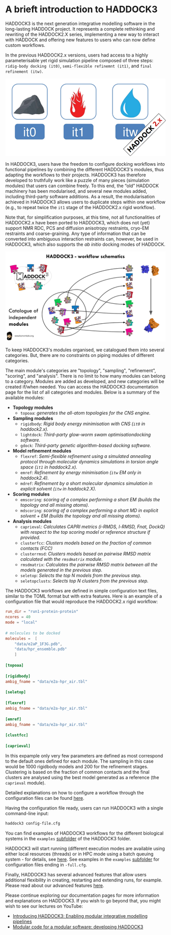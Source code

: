 # A brieft introduction to HADDOCK3

HADDOCK3 is the next generation integrative modelling software in the
long-lasting HADDOCK project. It represents a complete rethinking and rewriting
of the HADDOCK2.X series, implementing a new way to interact with HADDOCK and
offering new features to users who can now define custom workflows. 

In the previous HADDOCK2.x versions, users had access to a highly
parameterisable yet rigid simulation pipeline composed of three steps:
`ridig-body docking (it0)`, `semi-flexible refinemnt (it1)`, and `final refinement (itw)`. 

![HADDOCK 2.x workflow](figs/HADDOCK2-stages.png)

In HADDOCK3, users have the freedom to configure docking workflows into
functional pipelines by combining the different HADDOCK3's modules, thus
adapting the workflows to their projects. HADDOCK3 has therefore developed to
truthfully work like a puzzle of many pieces (simulation modules) that users can
combine freely. To this end, the “old” HADDOCK machinery has been modularised,
and several new modules added, including third-party software additions. As a
result, the modularisation achieved in HADDOCK3 allows users to duplicate steps
within one workflow (e.g., to repeat twice the `it1` stage of the HADDOCK2.x
rigid workflow).

Note that, for simplification purposes, at this time, not all functionalities of
HADDOCK2.x have been ported to HADDOCK3, which does not (yet) support NMR RDC,
PCS and diffusion anisotropy restraints, cryo-EM restraints and coarse-graining.
Any type of information that can be converted into ambiguous interaction
restraints can, however, be used in HADDOCK3, which also supports the
*ab initio* docking modes of HADDOCK.

![HADDOCK3 workflow](figs/HADDOCK3-workflow-scheme.png)

To keep HADDOCK3's modules organised, we catalogued them into several
categories. But, there are no constraints on piping modules of different
categories.

The main module's categories are "topology", "sampling", "refinement",
"scoring", and "analysis". There is no limit to how many modules can belong to a
category. Modules are added as developed, and new categories will be created
if/when needed. You can access the HADDOCK3 documentation page for the list of
all categories and modules. Below is a summary of the available modules:

* **Topology modules**
    * `topoaa`: *generates the all-atom topologies for the CNS engine.*
* **Sampling modules**
    * `rigidbody`: *Rigid body energy minimisation with CNS (`it0` in haddock2.x).*
    * `lightdock`: *Third-party glow-worm swam optimisationdocking software.*
    * `gdock`: *Third-party genetic algorithm-based docking software.*
* **Model refinement modules**
    * `flexref`: *Semi-flexible refinement using a simulated annealing protocol through molecular dynamics simulations in torsion angle space (`it1` in haddock2.x).*
    * `emref`: *Refinement by energy minimisation (`itw` EM only in haddock2.4).*
    * `mdref`: *Refinement by a short molecular dynamics simulation in explicit solvent (`itw` in haddock2.X).*
* **Scoring modules**
    * `emscoring`: *scoring of a complex performing a short EM (builds the topology and all missing atoms).*
    * `mdscoring`: *scoring of a complex performing a short MD in explicit solvent + EM (builds the topology and all missing atoms).*
* **Analysis modules**
    * `caprieval`: *Calculates CAPRI metrics (i-RMDS, l-RMSD, Fnat, DockQ) with respect to the top scoring model or reference structure if provided.*
    * `clusterfcc`: *Clusters models based on the fraction of common contacts (FCC)*
    * `clusterrmsd`: *Clusters models based on pairwise RMSD matrix calculated with the `rmsdmatrix` module.*
    * `rmsdmatrix`: *Calculates the pairwise RMSD matrix between all the models generated in the previous step.*
    * `seletop`: *Selects the top N models from the previous step.*
    * `seletopclusts`: *Selects top N clusters from the previous step.*

The HADDOCK3 workflows are defined in simple configuration text files, similar to the TOML format but with extra features. Here is an example of a configuration file that would reproduce the HADDOCK2.x rigid workflow:

```toml
run_dir = "run1-protein-protein"
ncores = 40
mode = "local"

# molecules to be docked
molecules =  [
    "data/e2aP_1F3G.pdb",
    "data/hpr_ensemble.pdb"
    ]

[topoaa]

[rigidbody]
ambig_fname = "data/e2a-hpr_air.tbl"

[seletop]

[flexref]
ambig_fname = "data/e2a-hpr_air.tbl"

[emref]
ambig_fname = "data/e2a-hpr_air.tbl"

[clustfcc]

[caprieval]
```

In this expample only very few parameters are defined as most correspond to the default ones defined for each module. The sampling in this case would be 1000 rigidbody models and 200 for the refinement stages. Clustering is based on the fraction of common contacts and the final clusters are analysed using the best model generated as a reference (the `caprieval` module).

Detailed explanations on how to configure a workflow through the configuration files can be found 
<a href="https://github.com/haddocking/haddock3/blob/main/docs/tutorials/user_config.rst">here</a>.

Having the configuration file ready, users can run HADDOCK3 with a single command-line input:

```bash
haddock3 config-file.cfg
```

You can find examples of HADDOCK3 workflows for the different biological
systems in the `examples` [subfolder][examples] of the HADDOCK3 folder.

HADDOCK3 will start running (different execution modes are available using
either local resources (threads) or in HPC mode using a batch queuing system -
for details, see [here][queue]. See examples in the `examples` [subfolder][examples]
for configuration files ending in `-full.cfg`.

Finally, HADDOCK3 has several advanced features that allow users additional
flexibility in creating, restarting and extending runs, for example. Please
read about our advanced features [here][advanced].

Please continue exploring our documentation pages for more information and
explanations on HADDOCK3. If you wish to go beyond that, you might wish to see
our lectures on YouTube:

* [Introducing HADDOCK3: Enabling modular integrative modelling pipelines](https://www.youtube.com/watch?v=V7uwFbVDKFE)
* [Modular code for a modular software: developing HADDOCK3](https://www.youtube.com/watch?v=5Uk1EvzCOIg)

[queue]: https://github.com/haddocking/haddock3/blob/87e7c81ab6827d331d0c00bb9fa1b1d742344ef6/src/haddock/modules/defaults.yaml#L26-L40
[examples]: https://github.com/haddocking/haddock3/tree/main/examples
[advanced]: https://github.com/haddocking/haddock3/tree/main/docs/tutorials
